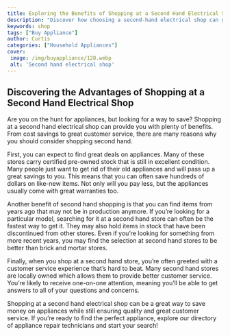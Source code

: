 ```yaml
---
title: Exploring the Benefits of Shopping at a Second Hand Electrical Shop
description: "Discover how choosing a second-hand electrical shop can give you access to top quality products at great prices Learn the advantages when it comes to shopping ethically assisting local economies and helping good causes"
keywords: shop
tags: ["Buy Appliance"]
author: Curtis
categories: ["Household Appliances"]
cover: 
 image: /img/buyappliance/128.webp
 alt: 'Second hand electrical shop'
---
```

## Discovering the Advantages of Shopping at a Second Hand Electrical Shop

Are you on the hunt for appliances, but looking for a way to save? Shopping at a second hand electrical shop can provide you with plenty of benefits. From cost savings to great customer service, there are many reasons why you should consider shopping second hand.

First, you can expect to find great deals on appliances. Many of these stores carry certified pre-owned stock that is still in excellent condition. Many people just want to get rid of their old appliances and will pass up a great savings to you. This means that you can often save hundreds of dollars on like-new items. Not only will you pay less, but the appliances usually come with great warranties too.

Another benefit of second hand shopping is that you can find items from years ago that may not be in production anymore. If you’re looking for a particular model, searching for it at a second hand store can often be the fastest way to get it. They may also hold items in stock that have been discontinued from other stores. Even if you’re looking for something from more recent years, you may find the selection at second hand stores to be better than brick and mortar stores.

Finally, when you shop at a second hand store, you’re often greeted with a customer service experience that’s hard to beat. Many second hand stores are locally owned which allows them to provide better customer service. You’re likely to receive one-on-one attention, meaning you’ll be able to get answers to all of your questions and concerns.

Shopping at a second hand electrical shop can be a great way to save money on appliances while still ensuring quality and great customer service. If you’re ready to find the perfect appliance, explore our directory of appliance repair technicians and start your search!
